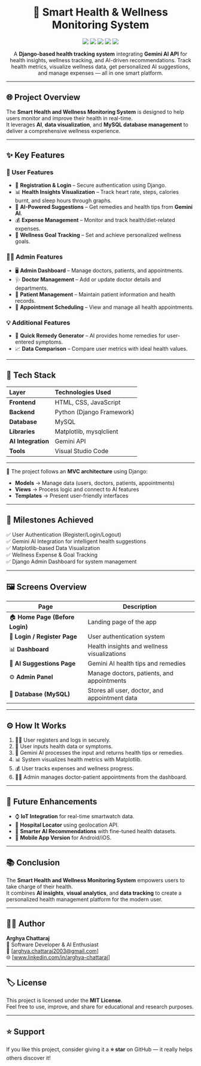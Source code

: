 <h1 align="center">🧠 Smart Health & Wellness Monitoring System</h1>

<p align="center">
  <img src="https://img.shields.io/badge/Framework-Django-darkgreen?style=for-the-badge&logo=django&logoColor=white" />
  <img src="https://img.shields.io/badge/Database-MySQL-blue?style=for-the-badge&logo=mysql&logoColor=white" />
  <img src="https://img.shields.io/badge/AI-Gemini%20API-orange?style=for-the-badge&logo=google&logoColor=white" />
  <img src="https://img.shields.io/badge/Language-Python-yellow?style=for-the-badge&logo=python&logoColor=white" />
  <img src="https://img.shields.io/badge/Frontend-HTML%2C%20CSS%2C%20JS-lightblue?style=for-the-badge&logo=html5&logoColor=white" />
</p>

<p align="center">
A <b>Django-based health tracking system</b> integrating <b>Gemini AI API</b> for health insights, wellness tracking, and AI-driven recommendations.  
Track health metrics, visualize wellness data, get personalized AI suggestions, and manage expenses — all in one smart platform.
</p>

---

## 🌐 Project Overview

The **Smart Health and Wellness Monitoring System** is designed to help users monitor and improve their health in real-time.  
It leverages **AI**, **data visualization**, and **MySQL database management** to deliver a comprehensive wellness experience.

---

## ✨ Key Features

### 👤 User Features
- 🔐 **Registration & Login** – Secure authentication using Django.
- 📊 **Health Insights Visualization** – Track heart rate, steps, calories burnt, and sleep hours through graphs.
- 🤖 **AI-Powered Suggestions** – Get remedies and health tips from **Gemini AI**.
- 💰 **Expense Management** – Monitor and track health/diet-related expenses.
- 🎯 **Wellness Goal Tracking** – Set and achieve personalized wellness goals.

### 🧑‍💼 Admin Features
- 🖥️ **Admin Dashboard** – Manage doctors, patients, and appointments.
- 🩺 **Doctor Management** – Add or update doctor details and departments.
- 🧍 **Patient Management** – Maintain patient information and health records.
- 📅 **Appointment Scheduling** – View and manage all health appointments.

### 💡 Additional Features
- 🏥 **Quick Remedy Generator** – AI provides home remedies for user-entered symptoms.
- 📈 **Data Comparison** – Compare user metrics with ideal health values.

---

## 🧩 Tech Stack

| Layer | Technologies Used |
|:------|:------------------|
| **Frontend** | HTML, CSS, JavaScript |
| **Backend** | Python (Django Framework) |
| **Database** | MySQL |
| **Libraries** | Matplotlib, mysqlclient |
| **AI Integration** | Gemini API |
| **Tools** | Visual Studio Code |

---


🧠 The project follows an **MVC architecture** using Django:  
- **Models** → Manage data (users, doctors, patients, appointments)  
- **Views** → Process logic and connect to AI features  
- **Templates** → Present user-friendly interfaces  

---

## 🧱 Milestones Achieved

✅ User Authentication (Register/Login/Logout)  
✅ Gemini AI Integration for intelligent health suggestions  
✅ Matplotlib-based Data Visualization  
✅ Wellness Expense & Goal Tracking  
✅ Django Admin Dashboard for system management  

---

## 🖼️ Screens Overview

| Page | Description |
|------|--------------|
| 🏠 **Home Page (Before Login)** | Landing page of the app |
| 🔑 **Login / Register Page** | User authentication system |
| 📊 **Dashboard** | Health insights and wellness visualizations |
| 🤖 **AI Suggestions Page** | Gemini AI health tips and remedies |
| ⚙️ **Admin Panel** | Manage doctors, patients, and appointments |
| 💾 **Database (MySQL)** | Stores all user, doctor, and appointment data |

---

## ⚙️ How It Works

1. 🧍‍♂️ User registers and logs in securely.  
2. 💬 User inputs health data or symptoms.  
3. 🤖 Gemini AI processes the input and returns health tips or remedies.  
4. 📊 System visualizes health metrics with Matplotlib.  
5. 💰 User tracks expenses and wellness progress.  
6. 🧑‍💼 Admin manages doctor-patient appointments from the dashboard.

---

## 🚀 Future Enhancements

- ⌚ **IoT Integration** for real-time smartwatch data.  
- 📍 **Hospital Locator** using geolocation API.  
- 🧬 **Smarter AI Recommendations** with fine-tuned health datasets.  
- 📱 **Mobile App Version** for Android/iOS.  

---

## 📚 Conclusion

The **Smart Health and Wellness Monitoring System** empowers users to take charge of their health.  
It combines **AI insights**, **visual analytics**, and **data tracking** to create a personalized health management platform for the modern user.

---

## 👨‍💻 Author

**Arghya Chattaraj**  
💼 Software Developer & AI Enthusiast  
📧 [arghya.chattaraj2003@gmail.com]  
🌐 [www.linkedin.com/in/arghya-chattaraj]  

---

## 🏷️ License

This project is licensed under the **MIT License**.  
Feel free to use, improve, and share for educational and research purposes.

---

## ⭐ Support

If you like this project, consider giving it a **⭐ star** on GitHub — it really helps others discover it!  


